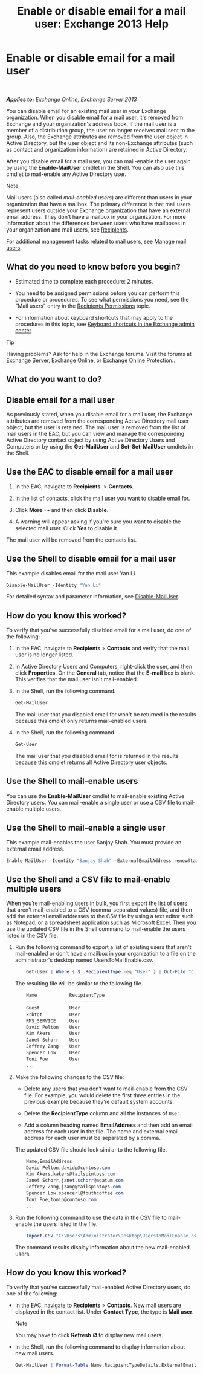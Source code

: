﻿---
title: 'Enable or disable email for a mail user: Exchange 2013 Help'
TOCTitle: Enable or disable email for a mail user
ms:assetid: 1e2571d4-ff84-4fda-bb1d-825e96e1bd26
ms:mtpsurl: https://technet.microsoft.com/en-us/library/Aa996598(v=EXCHG.150)
ms:contentKeyID: 50382995
ms.date: 12/09/2016
mtps_version: v=EXCHG.150
---

# Enable or disable email for a mail user

 

_**Applies to:** Exchange Online, Exchange Server 2013_


You can disable email for an existing mail user in your Exchange organization. When you disable email for a mail user, it's removed from Exchange and your organization's address book. If the mail user is a member of a distribution group, the user no longer receives mail sent to the group. Also, the Exchange attributes are removed from the user object in Active Directory, but the user object and its non-Exchange attributes (such as contact and organization information) are retained in Active Directory.

After you disable email for a mail user, you can mail-enable the user again by using the **Enable-MailUser** cmdlet in the Shell. You can also use this cmdlet to mail-enable any Active Directory user.


> [!NOTE]
> Mail users (also called <EM>mail-enabled users</EM>) are different than users in your organization that have a mailbox. The primary difference is that mail users represent users outside your Exchange organization that have an external email address. They don't have a mailbox in your organization. For more information about the differences between users who have mailboxes in your organization and mail users, see <A href="recipients-exchange-2013-help.md">Recipients</A>.



For additional management tasks related to mail users, see [Manage mail users](https://docs.microsoft.com/en-us/exchange/recipients-in-exchange-online/manage-mail-users).

## What do you need to know before you begin?

  - Estimated time to complete each procedure: 2 minutes.

  - You need to be assigned permissions before you can perform this procedure or procedures. To see what permissions you need, see the "Mail users" entry in the [Recipients Permissions](recipients-permissions-exchange-2013-help.md) topic.

  - For information about keyboard shortcuts that may apply to the procedures in this topic, see [Keyboard shortcuts in the Exchange admin center](keyboard-shortcuts-in-the-exchange-admin-center-exchange-online-protection-help.md).


> [!TIP]
> Having problems? Ask for help in the Exchange forums. Visit the forums at <A href="https://go.microsoft.com/fwlink/p/?linkid=60612">Exchange Server</A>, <A href="https://go.microsoft.com/fwlink/p/?linkid=267542">Exchange Online</A>, or <A href="https://go.microsoft.com/fwlink/p/?linkid=285351">Exchange Online Protection</A>..



## What do you want to do?

## Disable email for a mail user

As previously stated, when you disable email for a mail user, the Exchange attributes are removed from the corresponding Active Directory mail user object, but the user is retained. The mail user is removed from the list of mail users in the EAC, but you can view and manage the corresponding Active Directory contact object by using Active Directory Users and Computers or by using the **Get-MailUser** and **Set-Set-MailUser** cmdlets in the Shell.

## Use the EAC to disable email for a mail user

1.  In the EAC, navigate to **Recipients**  \> **Contacts**.

2.  In the list of contacts, click the mail user you want to disable email for.

3.  Click **More** ![More Options Icon](images/JJ150550.5381819e-3b21-4873-8714-e9b956290b28(EXCHG.150).gif "More Options Icon") and then click **Disable**.

4.  A warning will appear asking if you're sure you want to disable the selected mail user. Click **Yes** to disable it.

The mail user will be removed from the contacts list.

## Use the Shell to disable email for a mail user

This example disables email for the mail user Yan Li.

```powershell
Disable-MailUser -Identity "Yan Li"
```

For detailed syntax and parameter information, see [Disable-MailUser](https://technet.microsoft.com/en-us/library/aa998578\(v=exchg.150\)).

## How do you know this worked?

To verify that you've successfully disabled email for a mail user, do one of the following:

1.  In the EAC, navigate to **Recipients** \> **Contacts** and verify that the mail user is no longer listed.

2.  In Active Directory Users and Computers, right-click the user, and then click **Properties**. On the **General** tab, notice that the **E-mail** box is blank. This verifies that the mail user isn't mail-enabled.

3.  In the Shell, run the following command.
    
    ```powershell
    Get-MailUser
    ```
    
    The mail user that you disabled email for won't be returned in the results because this cmdlet only returns mail-enabled users.

4.  In the Shell, run the following command.
    
    ```powershell
    Get-User
    ```
    
    The mail user that you disabled email for is returned in the results because this cmdlet returns all Active Directory user objects.

## Use the Shell to mail-enable users

You can use the **Enable-MailUser** cmdlet to mail-enable existing Active Directory users. You can mail-enable a single user or use a CSV file to mail-enable multiple users.

## Use the Shell to mail-enable a single user

This example mail-enables the user Sanjay Shah. You must provide an external email address.

```powershell
Enable-MailUser -Identity "Sanjay Shah" -ExternalEmailAddress renev@tailspintoys.com
```

## Use the Shell and a CSV file to mail-enable multiple users

When you’re mail-enabling users in bulk, you first export the list of users that aren't mail-enabled to a CSV (comma-separated values) file, and then add the external email addresses to the CSV file by using a text editor such as Notepad, or a spreadsheet application such as Microsoft Excel. Then you use the updated CSV file in the Shell command to mail-enable the users listed in the CSV file.

1.  Run the following command to export a list of existing users that aren't mail-enabled or don't have a mailbox in your organization to a file on the administrator's desktop named UsersToMailEnable.csv.
    
    ```powershell
        Get-User | Where { $_.RecipientType -eq "User" } | Out-File "C:\Users\Administrator\Desktop\UsersToMailEnable.csv"
    ```

    The resulting file will be similar to the following file.
    
    ```powershell
        Name            RecipientType
        ----            -------------
        Guest           User
        krbtgt          User
        RMS_SERVICE     User
        David Pelton    User
        Kim Akers       User
        Janet Schorr    User
        Jeffrey Zang    User
        Spencer Low     User
        Toni Poe        User
        ...
    ```

2.  Make the following changes to the CSV file:
    
      - Delete any users that you don’t want to mail-enable from the CSV file. For example, you would delete the first three entries in the previous example because they’re default system accounts.
    
      - Delete the **RecipientType** column and all the instances of `User`.
    
      - Add a column heading named **EmailAddress** and then add an email address for each user in the file. The name and external email address for each user must be separated by a comma.
    
    The updated CSV file should look similar to the following file.
    
    ```powershell
        Name,EmailAddress
        David Pelton,davidp@contoso.com
        Kim Akers,kakers@tailspintoys.com
        Janet Schorr,janet.schorr@adatum.com
        Jeffrey Zang,jzang@tailspintoys.com
        Spencer Low,spencerl@fouthcoffee.com
        Toni Poe,tonip@contoso.com
        ...
    ```

3.  Run the following command to use the data in the CSV file to mail-enable the users listed in the file.
    
    ```powershell
        Import-CSV "C:\Users\Administrator\Desktop\UsersToMailEnable.csv" | ForEach-Object {Enable-MailUser -Identity $_.Name -ExternalEmailAddress $_.EmailAddress}
    ```

    The command results display information about the new mail-enabled users.

## How do you know this worked?

To verify that you’ve successfully mail-enabled Active Directory users, do one of the following:

  - In the EAC, navigate to **Recipients** \> **Contacts**. New mail users are displayed in the contact list. Under **Contact Type**, the type is **Mail user**.
    

    > [!NOTE]
    > You may have to click <STRONG>Refresh</STRONG> <IMG title="Refresh Icon" alt="Refresh Icon" src="images/Dn624163.85f271ca-32a4-426c-842a-d2172567099d(EXCHG.150).gif"> to display new mail users.



  - In the Shell, run the following command to display information about new mail users.
    
    ```powershell
    Get-MailUser | Format-Table Name,RecipientTypeDetails,ExternalEmailAddress
    ```

